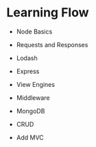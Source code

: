 # Learning Flow

- Node Basics

- Requests and Responses

- Lodash

- Express

- View Engines

- Middleware

- MongoDB

- CRUD

- Add MVC